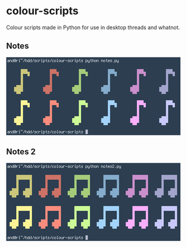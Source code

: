 colour-scripts
=

Colour scripts made in Python for use in desktop threads and whatnot.

Notes
-
![notes](img/notes.png)

Notes 2
-
![notes2](img/notes2.png)
